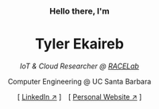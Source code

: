 <div align="center">

### Hello there, I'm

# Tyler Ekaireb

<i><p>IoT & Cloud Researcher @ [RACELab][racelab-url]</p></i>
Computer Engineering @ UC Santa Barbara


[ [LinkedIn ↗︎][linkedin-url] ] [ [Personal Website ↗︎][personal-url] ]

</div>

[racelab-url]: https://sites.cs.ucsb.edu/~ckrintz/racelab.html
[linkedin-url]: https://www.linkedin.com/in/tylerekaireb/
[personal-url]: https://tekaireb.github.io/



<!--
**tekaireb/tekaireb** is a ✨ _special_ ✨ repository because its `README.md` (this file) appears on your GitHub profile.

Here are some ideas to get you started:

- 🔭 I’m currently working on ...
- 🌱 I’m currently learning ...
- 👯 I’m looking to collaborate on ...
- 🤔 I’m looking for help with ...
- 💬 Ask me about ...
- 📫 How to reach me: ...
- 😄 Pronouns: ...
- ⚡ Fun fact: ...
-->
